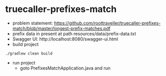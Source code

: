 # truecaller-prefixes-match  

- problem statement: https://github.com/roottraveller/truecaller-prefixes-match/blob/master/longest-prefix-matches.pdf 
- prefix data in present at path resources/data/prefix-data.txt
- Swagger UI: http://localhost:8080/swagger-ui.html
- build project
```
./gradlew clean build 
```
- run project
    - goto PrefixesMatchApplication.java and run 